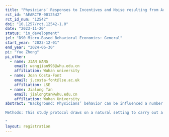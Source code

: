 ```yaml
---
title: "Physicians’ Responses to Incentives and Noise resulting from Artificial Intelligence: A medically framed real effort experiment"
rct_id: "AEARCTR-0012542"
rct_id_num: "12542"
doi: "10.1257/rct.12542-1.0"
date: "2023-11-20"
status: "in_development"
jel: "D90 Micro-Based Behavioral Economics: General"
start_year: "2023-12-01"
end_year: "2024-06-30"
pi: "Yue Zhong"
pi_other:
  - name: JIAN WANG
    email: wangjian993@whu.edu.cn
    affiliation: Wuhan university
  - name: Joan Costa-Font
    email: j.costa-font@lse.ac.uk
    affiliation: LSE
  - name: Jialong Tan
    email: jialongtan@whu.edu.cn
    affiliation: Wuhan University
abstract: "Background: Physicians’ behavior can be influenced a number of potential incentives as well as noise. The purpose of the research is to investigate the effects of both financial and non-financial incentives on physicians’ prosocial behavior with the advice of AI in health care settings.
Methods: This study protocol draws on a natural setting to carry out a real effort experiment design of data filling, simulating the process of physicians’ diagnosis and treatment with AI under different incentives. The main task of the subjects is to fill data of abnormal results from paper test report into an input system developed by the software O-Tree in different settings of incentives. We plan to test whether physicians respond differently to financial incentives of different payment systems compared to, or along with the non-financial incentives of quality ranking. Furthermore, our AI-based payment scheme design explores the effects of noise, namely an imperfect AI advise on physician decision making. The main outcome will be the performance of the subjects, including the quantity and quality of data filling, and the subject’s decision making will reflect their tradeoff between the extrinsic and intrinsic motivations.
"
layout: registration
---
```


